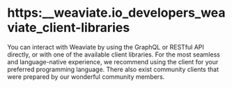# https:\_\_weaviate.io_developers_weaviate_client-libraries

You can interact with Weaviate by using the GraphQL or RESTful API directly, or with one of the available client libraries. For the most seamless and language-native experience, we recommend using the client for your preferred programming language. There also exist community clients that were prepared by our wonderful community members.
